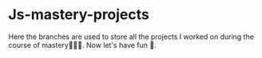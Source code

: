 # Js-mastery-projects
Here the branches are used to store all the projects I worked on during the course of mastery🚀🚀🚀.
Now let's have fun 🎉.
